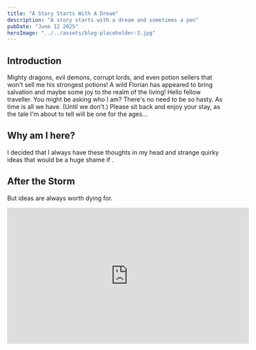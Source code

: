```yaml
---
title: "A Story Starts With A Dream"
description: "A story starts with a dream and sometimes a pen"
pubDate: "June 12 2025"
heroImage: "../../assets/blog-placeholder-3.jpg"
---
```


## Introduction

Mighty dragons, evil demons, corrupt lords, and even potion sellers that won't sell me his strongest potions! A wild Florian has appeared to bring salvation and maybe some joy to the realm of the living! Hello fellow traveller. You might be asking who I am? There's no need to be so hasty. As time is all we have. (Until we don't.) Please sit back and enjoy your stay, as the tale I'm about to tell will be one for the ages...

## Why am I here?

I decided that I always have these thoughts in my head and strange quirky ideas that would be a huge shame if .

## After the Storm

But ideas are always worth dying for.

<iframe width="560" height="315" src="https://www.youtube.com/embed/3_Cpkgb4viM?si=4KqEXBg3u40JlXDI" title="YouTube video player" frameborder="0" allow="accelerometer; autoplay; clipboard-write; encrypted-media; gyroscope; picture-in-picture; web-share" referrerpolicy="strict-origin-when-cross-origin" allowfullscreen></iframe>
